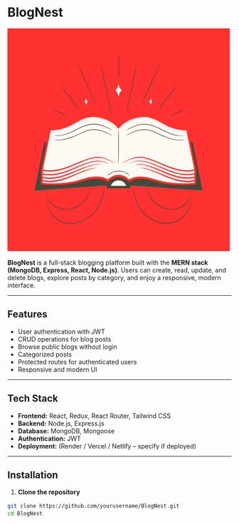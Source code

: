 # BlogNest

![BlogNest Logo](/Frontend/src/assets/BlogNest.png
)

**BlogNest** is a full-stack blogging platform built with the **MERN stack (MongoDB, Express, React, Node.js)**. Users can create, read, update, and delete blogs, explore posts by category, and enjoy a responsive, modern interface.

---

## Features

- User authentication with JWT
- CRUD operations for blog posts
- Browse public blogs without login
- Categorized posts
- Protected routes for authenticated users
- Responsive and modern UI

---

## Tech Stack

- **Frontend:** React, Redux, React Router, Tailwind CSS
- **Backend:** Node.js, Express.js
- **Database:** MongoDB, Mongoose
- **Authentication:** JWT
- **Deployment:** (Render / Vercel / Netlify – specify if deployed)

---

## Installation

1. **Clone the repository**

```bash
git clone https://github.com/yourusername/BlogNest.git
cd BlogNest
